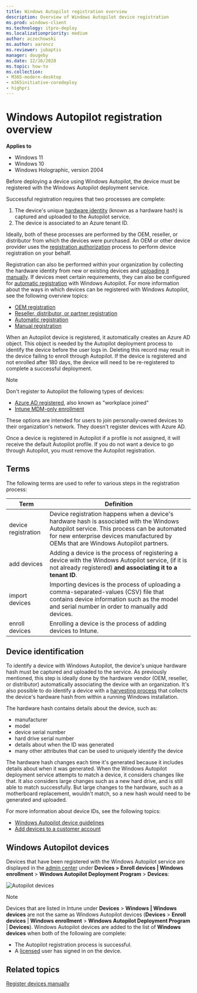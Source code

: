 ```yaml
---
title: Windows Autopilot registration overview
description: Overview of Windows Autopilot device registration
ms.prod: windows-client
ms.technology: itpro-deploy
ms.localizationpriority: medium
author: aczechowski
ms.author: aaroncz
ms.reviewer: jubaptis
manager: dougeby
ms.date: 12/16/2020
ms.topic: how-to
ms.collection: 
- M365-modern-desktop
- m365initiative-coredeploy
- highpri
---
```


# Windows Autopilot registration overview

**Applies to**

- Windows 11
- Windows 10
- Windows Holographic, version 2004

Before deploying a device using Windows Autopilot, the device must be registered with the Windows Autopilot deployment service. 

Successful registration requires that two processes are complete:

1. The device's unique [hardware identity](#device-identification) (known as a hardware hash) is captured and uploaded to the Autopilot service.
2. The device is associated to an Azure tenant ID.

Ideally, both of these processes are performed by the OEM, reseller, or distributor from which the devices were purchased. An OEM or other device provider uses the [registration authorization](registration-auth.md) process to perform device registration on your behalf. 

Registration can also be performed within your organization by collecting the hardware identity from new or existing devices and [uploading it manually](manual-registration.md). If devices meet certain requirements, they can also be configured for [automatic registration](automatic-registration.md) with Windows Autopilot. For more information about the ways in which devices can be registered with Windows Autopilot, see the following overview topics:

- [OEM registration](oem-registration.md)
- [Reseller, distributor, or partner registration](partner-registration.md)
- [Automatic registration](automatic-registration.md)
- [Manual registration](manual-registration.md)

When an Autopilot device is registered, it automatically creates an Azure AD object. This object is needed by the Autopilot deployment process to identify the device before the user logs in. Deleting this record may result in the device failing to enroll through Autopilot. If the device is registered and not enrolled after 180 days, the device will need to be re-registered to complete a successful deployment.

> [!NOTE]
> Don't register to Autopilot the following types of devices:
>
> - [Azure AD registered](/azure/active-directory/devices/concept-azure-ad-register), also known as "workplace joined"
> - [Intune MDM-only enrollment](/mem/intune/enrollment/windows-enrollment-methods#user-self-enrollment-in-intune)
>
> These options are intended for users to join personally-owned devices to their organization's network. They doesn't register devices with Azure AD.

Once a device is registered in Autopilot if a profile is not assigned, it will receive the default Autopilot profile. If you do not want a device to go through Autopilot, you must remove the Autopilot registration. 

## Terms

The following terms are used to refer to various steps in the registration process:

| Term | Definition |
| --- | --- |
| device registration | Device registration happens when a device's hardware hash is associated with the Windows Autopilot service. This process can be automated for new enterprise devices manufactured by OEMs that are Windows Autopilot partners. |
| add devices | Adding a device is the process of registering a device with the Windows Autopilot service, (if it is not already registered) **and associating it to a tenant ID**. |
| import devices | Importing devices is the process of uploading a comma-separated-values (CSV) file that contains device information such as the model and serial number in order to manually add devices. |
| enroll devices | Enrolling a device is the process of adding devices to Intune. |

## Device identification

To identify a device with Windows Autopilot, the device's unique hardware hash must be captured and uploaded to the service. As previously mentioned, this step is ideally done by the hardware vendor (OEM, reseller, or distributor) automatically associating the device with an organization. It's also possible to do identify a device with a [harvesting process](add-devices.md) that collects the device's hardware hash from within a running Windows installation.

The hardware hash contains details about the device, such as:
- manufacturer
- model
- device serial number
- hard drive serial number
- details about when the ID was generated
- many other attributes that can be used to uniquely identify the device

The hardware hash changes each time it's generated because it includes details about when it was generated. When the Windows Autopilot deployment service attempts to match a device, it considers changes like that. It also considers large changes such as a new hard drive, and is still able to match successfully. But large changes to the hardware, such as a motherboard replacement, wouldn't match, so a new hash would need to be generated and uploaded.

For more information about device IDs, see the following topics:
- [Windows Autopilot device guidelines](autopilot-device-guidelines.md)
- [Add devices to a customer account](/partner-center/autopilot)

## Windows Autopilot devices

Devices that have been registered with the Windows Autopilot service are displayed in the [admin center](https://go.microsoft.com/fwlink/?linkid=2109431) under **Devices > **Enroll devices** | Windows enrollment** > **Windows Autopilot Deployment Program** > **Devices**:

![Autopilot devices](images/ap-devices.png)

> [!NOTE]
> Devices that are listed in Intune under **Devices** > **Windows | Windows devices** are not the same as Windows Autopilot devices (**Devices** > **Enroll devices** | **Windows enrollment** > **Windows Autopilot Deployment Program** | **Devices**). Windows Autopilot devices are added to the list of **Windows devices** when both of the following are complete:
> - The Autopilot registration process is successful.
> - A [licensed](licensing-requirements.md) user has signed in on the device.


## Related topics

[Register devices manually](add-devices.md)
